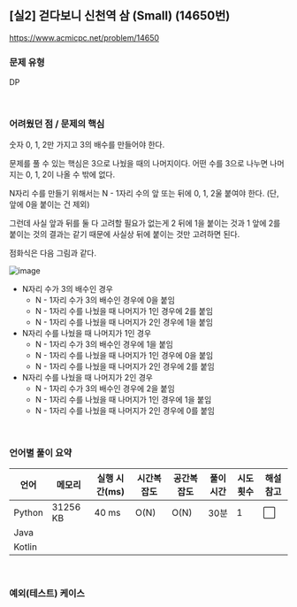 ## [실2] 걷다보니 신천역 삼 (Small) (14650번)

https://www.acmicpc.net/problem/14650

### 문제 유형

DP

<br>

### 어려웠던 점 / 문제의 핵심

숫자 0, 1, 2만 가지고 3의 배수를 만들어야 한다.

문제를 풀 수 있는 핵심은 3으로 나눴을 때의 나머지이다. 어떤 수를 3으로 나누면 나머지는 0, 1, 2이 나올 수 밖에 없다.

N자리 수를 만들기 위해서는 N - 1자리 수의 앞 또는 뒤에 0, 1, 2울 붙여야 한다. (단, 앞에 0을 붙이는 건 제외)

그런데 사실 앞과 뒤를 둘 다 고려할 필요가 없는게 2 뒤에 1을 붙이는 것과 1 앞에 2를 붙이는 것의 결과는 같기 때문에 사실상 뒤에 붙이는 것만 고려하면 된다.

점화식은 다음 그림과 같다.

![image](https://github.com/siwon-park/Problem_Solving/assets/93081720/88680ed6-548e-4e81-b273-f8ada48254ad)

- N자리 수가 3의 배수인 경우
  - N - 1자리 수가 3의 배수인 경우에 0을 붙임
  - N - 1자리 수를 나눴을 때 나머지가 1인 경우에 2를 붙임
  - N - 1자리 수를 나눴을 때 나머지가 2인 경우에 1을 붙임
- N자리 수를 나눴을 때 나머지가 1인 경우
  - N - 1자리 수가 3의 배수인 경우에 1을 붙임
  - N - 1자리 수를 나눴을 때 나머지가 1인 경우에 0을 붙임
  - N - 1자리 수를 나눴을 때 나머지가 2인 경우에 2를 붙임
- N자리 수를 나눴을 때 나머지가 2인 경우
  - N - 1자리 수가 3의 배수인 경우에 2을 붙임
  - N - 1자리 수를 나눴을 때 나머지가 1인 경우에 1을 붙임
  - N - 1자리 수를 나눴을 때 나머지가 2인 경우에 0를 붙임

<br>

### 언어별 풀이 요약

| 언어   | 메모리   | 실행 시간(ms) | 시간복잡도 | 공간복잡도 | 풀이 시간 | 시도 횟수 | 해설 참고            |
| ------ | -------- | ------------- | ---------- | ---------- | --------- | --------- | -------------------- |
| Python | 31256 KB | 40 ms         | O(N)       | O(N)       | 30분      | 1         | :white_large_square: |
| Java   |          |               |            |            |           |           |                      |
| Kotlin |          |               |            |            |           |           |                      |

<br>

### 예외(테스트) 케이스

```
```

